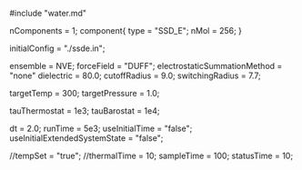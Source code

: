 #include "water.md"

nComponents = 1;
component{
  type = "SSD_E";
  nMol = 256;
}

initialConfig = "./ssde.in";

ensemble = NVE;
forceField = "DUFF";
electrostaticSummationMethod = "none"
dielectric = 80.0;
cutoffRadius = 9.0;
switchingRadius = 7.7;

targetTemp = 300;
targetPressure = 1.0;

tauThermostat = 1e3;
tauBarostat = 1e4;

dt = 2.0;
runTime = 5e3;
useInitialTime = "false";
useInitialExtendedSystemState = "false";

//tempSet = "true";
//thermalTime = 10;
sampleTime = 100;
statusTime = 10;
